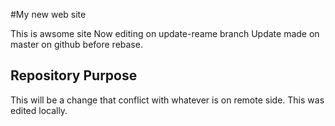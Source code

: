 #My new web site

This is awsome site
Now editing on update-reame branch
Update made on master on github before rebase.

## Repository Purpose
This will be a change that conflict
with whatever is on remote side.
This was edited locally.
